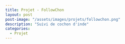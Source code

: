 ```yaml
---
title: Projet - FollowChon
layout: post  
post-image: "/assets/images/projets/followchon.png"  
description: "Suivi de cochon d'inde"  
categories:
  - Projet
---
```


